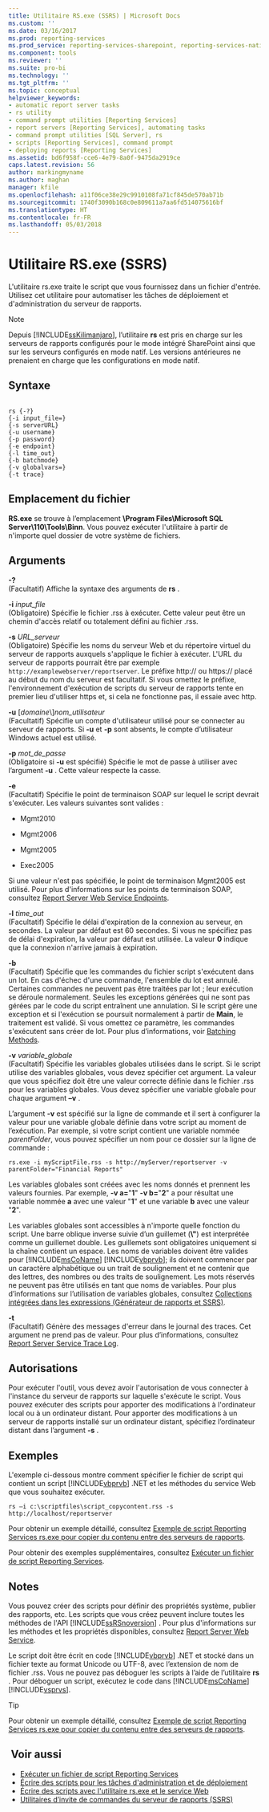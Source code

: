```yaml
---
title: Utilitaire RS.exe (SSRS) | Microsoft Docs
ms.custom: ''
ms.date: 03/16/2017
ms.prod: reporting-services
ms.prod_service: reporting-services-sharepoint, reporting-services-native
ms.component: tools
ms.reviewer: ''
ms.suite: pro-bi
ms.technology: ''
ms.tgt_pltfrm: ''
ms.topic: conceptual
helpviewer_keywords:
- automatic report server tasks
- rs utility
- command prompt utilities [Reporting Services]
- report servers [Reporting Services], automating tasks
- command prompt utilities [SQL Server], rs
- scripts [Reporting Services], command prompt
- deploying reports [Reporting Services]
ms.assetid: bd6f958f-cce6-4e79-8a0f-9475da2919ce
caps.latest.revision: 56
author: markingmyname
ms.author: maghan
manager: kfile
ms.openlocfilehash: a11f06ce38e29c9910108fa71cf845de570ab71b
ms.sourcegitcommit: 1740f3090b168c0e809611a7aa6fd514075616bf
ms.translationtype: HT
ms.contentlocale: fr-FR
ms.lasthandoff: 05/03/2018
---
```

# <a name="rsexe-utility-ssrs"></a>Utilitaire RS.exe (SSRS)
  L'utilitaire rs.exe traite le script que vous fournissez dans un fichier d'entrée. Utilisez cet utilitaire pour automatiser les tâches de déploiement et d'administration du serveur de rapports.  
  
> [!NOTE]  
>  Depuis [!INCLUDE[ssKilimanjaro](../../includes/sskilimanjaro-md.md)], l’utilitaire **rs** est pris en charge sur les serveurs de rapports configurés pour le mode intégré SharePoint ainsi que sur les serveurs configurés en mode natif. Les versions antérieures ne prenaient en charge que les configurations en mode natif.  
  
## <a name="syntax"></a>Syntaxe  
  
```  
  
rs {-?}  
{-i input_file=}  
{-s serverURL}  
{-u username}  
{-p password}  
{-e endpoint}  
{-l time_out}  
{-b batchmode}  
{-v globalvars=}  
{-t trace}  
```  
  
##  <a name="bkmk_filelocation"></a> Emplacement du fichier  
 **RS.exe** se trouve à l’emplacement **\Program Files\Microsoft SQL Server\110\Tools\Binn**. Vous pouvez exécuter l'utilitaire à partir de n'importe quel dossier de votre système de fichiers.  
  
##  <a name="bkmk_arguments"></a> Arguments  
 **-?**  
 (Facultatif) Affiche la syntaxe des arguments de **rs** .  
  
 **-i** *input_file*  
 (Obligatoire) Spécifie le fichier .rss à exécuter. Cette valeur peut être un chemin d'accès relatif ou totalement défini au fichier .rss.  
  
 **-s** *URL_serveur*  
 (Obligatoire) Spécifie les noms du serveur Web et du répertoire virtuel du serveur de rapports auxquels s'applique le fichier à exécuter. L'URL du serveur de rapports pourrait être par exemple `http://examplewebserver/reportserver`. Le préfixe http:// ou https:// placé au début du nom du serveur est facultatif. Si vous omettez le préfixe, l'environnement d'exécution de scripts du serveur de rapports tente en premier lieu d'utiliser https et, si cela ne fonctionne pas, il essaie avec http.  
  
 **-u** [*domaine*\\]*nom_utilisateur*  
 (Facultatif) Spécifie un compte d'utilisateur utilisé pour se connecter au serveur de rapports. Si **-u** et **-p** sont absents, le compte d’utilisateur Windows actuel est utilisé.  
  
 **-p** *mot_de_passe*  
 (Obligatoire si **-u** est spécifié) Spécifie le mot de passe à utiliser avec l’argument **-u** . Cette valeur respecte la casse.  
  
 **-e**  
 (Facultatif) Spécifie le point de terminaison SOAP sur lequel le script devrait s'exécuter. Les valeurs suivantes sont valides :  
  
-   Mgmt2010  
  
-   Mgmt2006  
  
-   Mgmt2005  
  
-   Exec2005  
  
 Si une valeur n'est pas spécifiée, le point de terminaison Mgmt2005 est utilisé. Pour plus d'informations sur les points de terminaison SOAP, consultez [Report Server Web Service Endpoints](../../reporting-services/report-server-web-service/methods/report-server-web-service-endpoints.md).  
  
 **-l** *time_out*  
 (Facultatif) Spécifie le délai d'expiration de la connexion au serveur, en secondes. La valeur par défaut est 60 secondes. Si vous ne spécifiez pas de délai d'expiration, la valeur par défaut est utilisée. La valeur **0** indique que la connexion n'arrive jamais à expiration.  
  
 **-b**  
 (Facultatif) Spécifie que les commandes du fichier script s'exécutent dans un lot. En cas d'échec d'une commande, l'ensemble du lot est annulé. Certaines commandes ne peuvent pas être traitées par lot ; leur exécution se déroule normalement. Seules les exceptions générées qui ne sont pas gérées par le code du script entraînent une annulation. Si le script gère une exception et si l'exécution se poursuit normalement à partir de **Main**, le traitement est validé. Si vous omettez ce paramètre, les commandes s'exécutent sans créer de lot. Pour plus d’informations, voir [Batching Methods](../../reporting-services/report-server-web-service-net-framework-soap-headers/batching-methods.md).  
  
 **-v** *variable_globale*  
 (Facultatif) Spécifie les variables globales utilisées dans le script. Si le script utilise des variables globales, vous devez spécifier cet argument. La valeur que vous spécifiez doit être une valeur correcte définie dans le fichier .rss pour les variables globales. Vous devez spécifier une variable globale pour chaque argument **–v** .  
  
 L’argument **-v** est spécifié sur la ligne de commande et il sert à configurer la valeur pour une variable globale définie dans votre script au moment de l’exécution. Par exemple, si votre script contient une variable nommée *parentFolder*, vous pouvez spécifier un nom pour ce dossier sur la ligne de commande :  
  
 `rs.exe -i myScriptFile.rss -s http://myServer/reportserver -v parentFolder="Financial Reports"`  
  
 Les variables globales sont créées avec les noms donnés et prennent les valeurs fournies. Par exemple, **-v a=**"**1**" **-v b=**"**2**" a pour résultat une variable nommée **a** avec une valeur "**1**" et une variable **b** avec une valeur "**2**".  
  
 Les variables globales sont accessibles à n'importe quelle fonction du script. Une barre oblique inverse suivie d’un guillemet (**\\"**) est interprétée comme un guillemet double. Les guillemets sont obligatoires uniquement si la chaîne contient un espace. Les noms de variables doivent être valides pour [!INCLUDE[msCoName](../../includes/msconame-md.md)] [!INCLUDE[vbprvb](../../includes/vbprvb-md.md)]; ils doivent commencer par un caractère alphabétique ou un trait de soulignement et ne contenir que des lettres, des nombres ou des traits de soulignement. Les mots réservés ne peuvent pas être utilisés en tant que noms de variables. Pour plus d’informations sur l’utilisation de variables globales, consultez [Collections intégrées dans les expressions &#40;Générateur de rapports et SSRS&#41;](../../reporting-services/report-design/built-in-collections-in-expressions-report-builder.md).  
  
 **-t**  
 (Facultatif) Génère des messages d'erreur dans le journal des traces. Cet argument ne prend pas de valeur. Pour plus d’informations, consultez [Report Server Service Trace Log](../../reporting-services/report-server/report-server-service-trace-log.md).  
  
##  <a name="bkmk_permissions"></a> Autorisations  
 Pour exécuter l'outil, vous devez avoir l'autorisation de vous connecter à l'instance du serveur de rapports sur laquelle s'exécute le script. Vous pouvez exécuter des scripts pour apporter des modifications à l'ordinateur local ou à un ordinateur distant. Pour apporter des modifications à un serveur de rapports installé sur un ordinateur distant, spécifiez l’ordinateur distant dans l’argument **-s** .  
  
##  <a name="bkmk_examples"></a> Exemples  
 L'exemple ci-dessous montre comment spécifier le fichier de script qui contient un script [!INCLUDE[vbprvb](../../includes/vbprvb-md.md)] .NET et les méthodes du service Web que vous souhaitez exécuter.  
  
```  
rs –i c:\scriptfiles\script_copycontent.rss -s http://localhost/reportserver  
```  
  
 Pour obtenir un exemple détaillé, consultez [Exemple de script Reporting Services rs.exe pour copier du contenu entre des serveurs de rapports](../../reporting-services/tools/sample-reporting-services-rs-exe-script-to-copy-content-between-report-servers.md).  
  
 Pour obtenir des exemples supplémentaires, consultez [Exécuter un fichier de script Reporting Services](../../reporting-services/tools/run-a-reporting-services-script-file.md).  
  
## <a name="remarks"></a>Notes   
 Vous pouvez créer des scripts pour définir des propriétés système, publier des rapports, etc. Les scripts que vous créez peuvent inclure toutes les méthodes de l'API [!INCLUDE[ssRSnoversion](../../includes/ssrsnoversion-md.md)] . Pour plus d'informations sur les méthodes et les propriétés disponibles, consultez [Report Server Web Service](../../reporting-services/report-server-web-service/report-server-web-service.md).  
  
 Le script doit être écrit en code [!INCLUDE[vbprvb](../../includes/vbprvb-md.md)] .NET et stocké dans un fichier texte au format Unicode ou UTF-8, avec l’extension de nom de fichier .rss. Vous ne pouvez pas déboguer les scripts à l’aide de l’utilitaire **rs** . Pour déboguer un script, exécutez le code dans [!INCLUDE[msCoName](../../includes/msconame-md.md)] [!INCLUDE[vsprvs](../../includes/vsprvs-md.md)].  
  
> [!TIP]  
>  Pour obtenir un exemple détaillé, consultez [Exemple de script Reporting Services rs.exe pour copier du contenu entre des serveurs de rapports](../../reporting-services/tools/sample-reporting-services-rs-exe-script-to-copy-content-between-report-servers.md).  
  
## <a name="see-also"></a> Voir aussi  
- [Exécuter un fichier de script Reporting Services](../../reporting-services/tools/run-a-reporting-services-script-file.md)   
- [Écrire des scripts pour les tâches d'administration et de déploiement](../../reporting-services/tools/script-deployment-and-administrative-tasks.md)   
- [Écrire des scripts avec l'utilitaire rs.exe et le service Web](../../reporting-services/tools/script-with-the-rs-exe-utility-and-the-web-service.md)   
- [Utilitaires d’invite de commandes du serveur de rapports &#40;SSRS&#41;](../../reporting-services/tools/report-server-command-prompt-utilities-ssrs.md)  
  
  
